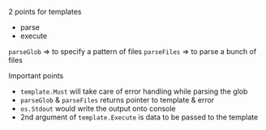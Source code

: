 2 points for templates

- parse
- execute

`parseGlob` => to specify a pattern of files
`parseFiles` => to parse a bunch of files

Important points
- `template.Must` will take care of error handling while parsing the glob
- `parseGlob` & `parseFiles` returns pointer to template & error
- `os.Stdout` would write the output onto console
- 2nd argument of `template.Execute` is data to be passed to the template
